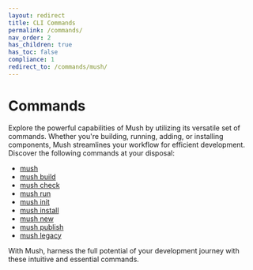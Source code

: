 ```yaml
---
layout: redirect
title: CLI Commands
permalink: /commands/
nav_order: 2
has_children: true
has_toc: false
compliance: 1
redirect_to: /commands/mush/
---
```


# Commands

Explore the powerful capabilities of Mush by utilizing its versatile set of commands. 
Whether you're building, running, adding, or installing components, Mush streamlines your workflow 
for efficient development. Discover the following commands at your disposal:

- [mush](/commands/mush/)
- [mush build](/commands/build/)
- [mush check](/commands/check/)
- [mush run](/commands/run/)
- [mush init](/commands/init/)
- [mush install](/commands/install/)
- [mush new](/commands/new/)
- [mush publish](/commands/publish/)
- [mush legacy](/commands/legacy/)

With Mush, harness the full potential of your development journey with these intuitive and essential commands.

